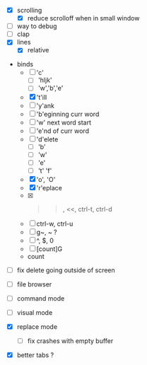 - [x] scrolling
    - [x] reduce scrolloff when in small window
- [ ] way to debug
- [ ] clap
- [x] lines
    - [x] relative

- binds
    - [ ] 'c'
        - [ ] 'hljk'
        - [ ] 'w','b','e'
    - [x] 't'ill
    - [ ] 'y'ank
    - [ ] 'b'eginning curr word
    - [ ] 'w' next word start
    - [ ] 'e'nd of curr word
    - [ ] 'd'elete
        - [ ] 'b'
        - [ ] 'w'
        - [ ] 'e'
        - [ ] 't' 'f'
    - [x] 'o', 'O'
    - [x] 'r'eplace
    - [x] >>, <<, ctrl-t, ctrl-d
    - [ ] ctrl-w, ctrl-u
    - [ ] g~, ~ ?
    - [ ] ^, $, 0
    - [ ] [count]G
    - count

- [ ] fix delete going outside of screen                               

- [ ] file browser
- [ ] command mode
- [ ] visual mode
- [x] replace mode
    - [ ] fix crashes with empty buffer

- [x] better tabs ?
